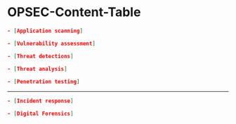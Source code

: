 # OPSEC-Content-Table

```json
- [Application scanning] 

- [Vulnerability assessment]

- [Threat detections]

- [Threat analysis]
 
- [Penetration testing]
```
-----------------------------------

```json
- [Incident response]

- [Digital Forensics]
```
